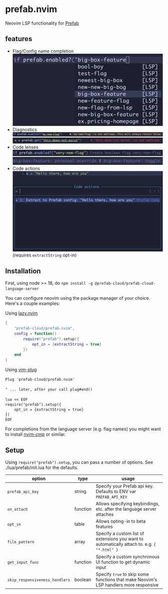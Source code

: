 # prefab.nvim

Neovim LSP functionality for [Prefab](https://prefab.cloud/)

## features

- Flag/Config name completion ![completion](./images/completion.png)
- Diagnostics ![warning diagnostic](./images/diagnostic-missing-warning.png) ![error diagnostic](./images/diagnostic-missing-error.png)
- Code lenses ![create lens](./images/code-lens-create.png) ![other lenses](./images/code-lens-other.png)
- Code actions ![extract string](./images/code-action-extract-string.png) (requires `extractString` opt-in)

## Installation

First, using node >= 18, do `npm install -g @prefab-cloud/prefab-cloud-language-server`

You can configure neovim using the package manager of your choice. Here's a couple examples:

Using [lazy.nvim](https://github.com/folke/lazy.nvim)

```lua
{
    "prefab-cloud/prefab.nvim",
    config = function()
        require("prefab").setup({
            opt_in = {extractString = true}
        })
    end
}
```

Using [vim-plug](https://github.com/junegunn/vim-plug)

```vim
Plug 'prefab-cloud/prefab.nvim'

" ... later, after your call plug#end()

lua << EOF
require("prefab").setup({
    opt_in = {extractString = true}
})
EOF
```

For completions from the language server (e.g. flag names) you might want to install [nvim-cmp](https://github.com/hrsh7th/nvim-cmp) or similar.

## Setup

Using `require("prefab").setup`, you can pass a number of options. See ./lua/prefab/init.lua for the defaults.

| option                         | type     | usage                                                                                        |
| ------------------------------ | -------- | -------------------------------------------------------------------------------------------- |
| `prefab_api_key`               | string   | Specify your Prefab api key. Defaults to ENV var `PREFAB_API_KEY`                            |
| `on_attach`                    | function | Allows specifying keybindings, etc. after the language server attaches                       |
| `opt_in`                       | table    | Allows opting-in to beta features                                                            |
| `file_pattern`                 | array    | Specify a custom list of extensions you want to automatically attach to. e.g. `{ "*.html" }` |
| `get_input_func`               | function | Specify a custom synchronous UI function to get dynamic input                                |
| `skip_responsiveness_handlers` | boolean  | Specify `true` to skip some functions that make Neovim's LSP handlers more responsive        |
